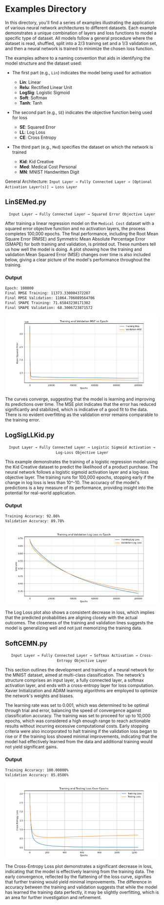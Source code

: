 # Examples Directory

In this directory, you'll find a series of examples illustrating the application of various neural network architectures to different datasets. Each example demonstrates a unique combination of layers and loss functions to model a specific type of dataset. All models follow a general procedure where the dataset is read, shuffled, split into a 2/3 training set and a 1/3 validation set, and then a neural network is trained to minimize the chosen loss function.

The examples adhere to a naming convention that aids in identifying the model structure and the dataset used:
- The first part (e.g., `Lin`) indicates the model being used for activation
    -   **Lin**: Linear
    -   **Relu**: Rectified Linear Unit
    -   **LogSig**: Logistic Sigmoid
    -   **Soft**: Softmax
    -   **Tanh**: Tanh
 
- The second part (e.g., `SE`) indicates the objective function being used for loss
    -   **SE**: Squared Error
    -   **LL**: Log Loss
    -   **CE**: Cross Entropy

- The third part (e.g., `Med`) specifies the dataset on which the network is trained
    -   **Kid**: Kid Creative
    -   **Med**: Medical Cost Personal
    -   **MN**: MNIST Handwritten Digit

General Architecture: ``Input Layer → Fully Connected Layer → [Optional Activation Layer(s)] → Loss Layer``

## LinSEMed.py
<p align="center">
<code>Input Layer → Fully Connected Layer → Squared Error Objective Layer</code>
</p>

After training a linear regression model on the `Medical Cost` dataset with a squared error objective function and no activation layers, the process completes 100,000 epochs. The final performance, including the Root Mean Square Error (RMSE) and Symmetric Mean Absolute Percentage Error (SMAPE) for both training and validation, is printed out. These numbers tell us how well the model is doing. A plot showing how the training and validation Mean Squared Error (MSE) changes over time is also included below, giving a clear picture of the model's performance throughout the training.

### Output
```plaintext
Epoch: 100000
Final RMSE Training: 11373.330004372207
Final RMSE Validation: 11064.706089564706
Final SMAPE Training: 71.65843230171302
Final SMAPE Validation: 68.3006723871572
```
<p align="center">
  <img src="../img/LinSEMed_1.png" alt="Training and Validation MSE Plot">
</p>

The curves converge, suggesting that the model is learning and improving its predictions over time. The MSE plot indicates that the error has reduced significantly and stabilized, which is indicative of a good fit to the data. There is no evident overfitting as the validation error remains comparable to the training error.


## LogSigLLKid.py

<p align="center">
<code>Input Layer → Fully Connected Layer → Logistic Sigmoid Activation → Log-Loss Objective Layer</code>
</p>

This example demonstrates the training of a logistic regression model using the Kid Creative dataset to predict the likelihood of a product purchase. The neural network follows a logistic sigmoid activation layer and a log-loss objective layer. The training runs for 100,000 epochs, stopping early if the change in log loss is less than 10^-10. The accuracy of the model's predictions is a key measure of its performance, providing insight into the potential for real-world application.


### Output
```plaintext
Training Accuracy: 92.86%
Validation Accuracy: 89.78%
```
<p align="center">
  <img src="../img/LogSigLLKid_1.png" alt="Training and Validation LogLoss Plot">
</p>

The Log Loss plot also shows a consistent decrease in loss, which implies that the predicted probabilities are aligning closely with the actual outcomes. The closeness of the training and validation lines suggests the model is generalizing well and not just memorizing the training data.


## SoftCEMN.py

<p align="center">
<code>Input Layer → Fully Connected Layer → Softmax Activation → Cross-Entropy Objective Layer</code>
</p>

This section outlines the development and training of a neural network for the MNIST dataset,
aimed at multi-class classification. The network's structure comprises an input layer, a fully
connected layer, a softmax activation layer, and ends with a cross-entropy layer for loss computation.
Xavier Initialization and ADAM learning algorithms are employed to optimize the network's weights and 
biases.

The learning rate was set to 0.001, which was determined
to be optimal through trial and error, balancing the speed of convergence against classification accuracy.
The training was set to proceed for up to 10,000 epochs, which was considered a high enough range to
reach actionable results without incurring excessive computational costs. Early stopping criteria
were also incorporated to halt training if the validation loss began to rise or if the training
loss showed minimal improvements, indicating that the model had effectively learned from the data
and additional training would not yield significant gains.

### Output
```plaintext
Training Accuracy: 100.00000%
Validation Accuracy: 85.8586%
```
<p align="center">
  <img src="../img/SoftCEMN_1.png" alt="Training and Validation CrossEntropy Plot">
</p>

The Cross-Entropy Loss plot demonstrates a significant decrease in loss, indicating that the model is effectively learning from the training data. The early convergence, reflected by the flattening of the loss curve, signifies that further training would yield minimal improvements. The difference in accuracy between the training and validation suggests that while the model has learned the training data perfectly, it may be slightly overfitting, which is an area for further investigation and refinement.